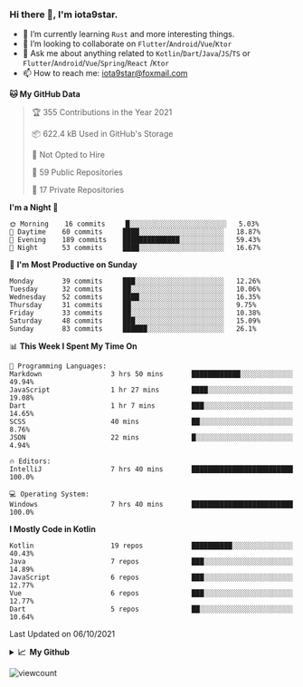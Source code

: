 ### Hi there 👋, I'm iota9star.

- 🌱 I’m currently learning `Rust` and more interesting things.
- 👯 I’m looking to collaborate on `Flutter`/`Android`/`Vue`/`Ktor`
- 💬 Ask me about anything related to `Kotlin`/`Dart`/`Java`/`JS`/`TS` or `Flutter`/`Android`/`Vue`/`Spring`/`React`
  /`Ktor`
- 📫 How to reach me: [iota9star@foxmail.com](iota9star@foxmail.com)



<!--START_SECTION:waka-->
**🐱 My GitHub Data** 

> 🏆 355 Contributions in the Year 2021
 > 
> 📦 622.4 kB Used in GitHub's Storage 
 > 
> 🚫 Not Opted to Hire
 > 
> 📜 59 Public Repositories 
 > 
> 🔑 17 Private Repositories  
 > 
**I'm a Night 🦉** 

```text
🌞 Morning    16 commits     █░░░░░░░░░░░░░░░░░░░░░░░░   5.03% 
🌆 Daytime    60 commits     ████░░░░░░░░░░░░░░░░░░░░░   18.87% 
🌃 Evening    189 commits    ██████████████░░░░░░░░░░░   59.43% 
🌙 Night      53 commits     ████░░░░░░░░░░░░░░░░░░░░░   16.67%

```
📅 **I'm Most Productive on Sunday** 

```text
Monday       39 commits     ███░░░░░░░░░░░░░░░░░░░░░░   12.26% 
Tuesday      32 commits     ██░░░░░░░░░░░░░░░░░░░░░░░   10.06% 
Wednesday    52 commits     ████░░░░░░░░░░░░░░░░░░░░░   16.35% 
Thursday     31 commits     ██░░░░░░░░░░░░░░░░░░░░░░░   9.75% 
Friday       33 commits     ██░░░░░░░░░░░░░░░░░░░░░░░   10.38% 
Saturday     48 commits     ███░░░░░░░░░░░░░░░░░░░░░░   15.09% 
Sunday       83 commits     ██████░░░░░░░░░░░░░░░░░░░   26.1%

```


📊 **This Week I Spent My Time On** 

```text
💬 Programming Languages: 
Markdown                 3 hrs 50 mins       ████████████░░░░░░░░░░░░░   49.94% 
JavaScript               1 hr 27 mins        ████░░░░░░░░░░░░░░░░░░░░░   19.08% 
Dart                     1 hr 7 mins         ███░░░░░░░░░░░░░░░░░░░░░░   14.65% 
SCSS                     40 mins             ██░░░░░░░░░░░░░░░░░░░░░░░   8.76% 
JSON                     22 mins             █░░░░░░░░░░░░░░░░░░░░░░░░   4.94%

🔥 Editors: 
IntelliJ                 7 hrs 40 mins       █████████████████████████   100.0%

💻 Operating System: 
Windows                  7 hrs 40 mins       █████████████████████████   100.0%

```

**I Mostly Code in Kotlin** 

```text
Kotlin                   19 repos            ██████████░░░░░░░░░░░░░░░   40.43% 
Java                     7 repos             ███░░░░░░░░░░░░░░░░░░░░░░   14.89% 
JavaScript               6 repos             ███░░░░░░░░░░░░░░░░░░░░░░   12.77% 
Vue                      6 repos             ███░░░░░░░░░░░░░░░░░░░░░░   12.77% 
Dart                     5 repos             ██░░░░░░░░░░░░░░░░░░░░░░░   10.64%

```



 Last Updated on 06/10/2021
<!--END_SECTION:waka-->

<details>
  <summary><b>📈&nbsp;&nbsp;My Github</b></summary>
  <br>
  <img src='https://github-profile-trophy.vercel.app/?username=iota9star'>
  <img src='https://bad-apple-github-readme.vercel.app/api?show_bg=1&username=iota9star&hide_title=true'>
  <img src='http://cr-skills-chart-widget.azurewebsites.net/api/api?username=iota9star'>
</details>


![viewcount](https://count.getloli.com/get/@iota9star?theme=rule34)
